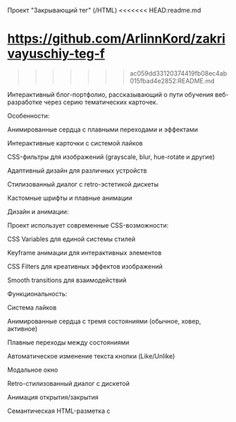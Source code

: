 Проект "Закрывающий тег" (/HTML)
<<<<<<< HEAD:readme.md

https://github.com/ArlinnKord/zakrivayuschiy-teg-f
=======
>>>>>>> ac059dd33120374419fb08ec4ab015fbad4e2852:README.md

Интерактивный блог-портфолио, рассказывающий о пути обучения веб-разработке через серию тематических карточек.

Особенности:

Анимированные сердца с плавными переходами и эффектами

Интерактивные карточки с системой лайков

CSS-фильтры для изображений (grayscale, blur, hue-rotate и другие)

Адаптивный дизайн для различных устройств

Стилизованный диалог с retro-эстетикой дискеты

Кастомные шрифты и плавные анимации

Дизайн и анимации:

Проект использует современные CSS-возможности:

CSS Variables для единой системы стилей

Keyframe анимации для интерактивных элементов

CSS Filters для креативных эффектов изображений

Smooth transitions для взаимодействий

Функциональность:

Система лайков

Анимированные сердца с тремя состояниями (обычное, ховер, активное)

Плавные переходы между состояниями

Автоматическое изменение текста кнопки (Like/Unlike)

Модальное окно

Retro-стилизованный диалог с дискетой

Анимация открытия/закрытия

Семантическая HTML-разметка с <dialog>

Эффекты изображений:

8 различных CSS-фильтров:

Grayscale

Blur

Hue-rotate

Contrast

Sepia

Saturate

Invert

Комбинированные фильтры

Кастомизация:

Проект использует CSS-переменные для легкой кастомизации

Адаптивность:

Mobile-first подход

Гибкая сетка с clamp() для типографики

Оптимизированные изображения с lazy loading

Удобная навигация на touch-устройствах

Браузерная поддержка:

Современные браузеры (Chrome, Firefox, Safari, Edge)

Частичная поддержка в IE11 (ограниченная функциональность)

Progressive Enhancement подход

Лицензия:

Проект создан в образовательных целях. Все изображения и контент предназначены для демонстрации возможностей веб-разработки.
